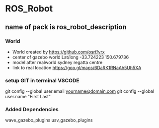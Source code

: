 # ROS_Robot
## name of pack is ros_robot_description

### World 
  - World created by https://github.com/osrf/vrx 
  - center of gazebo world Lat/long -33.724223 150.679736 
  - model after realworld sydney regatta centre
  - link to real location https://goo.gl/maps/6DaRK1RNaAh5Uh5XA 

### setup GIT in terminal VSCODE
git config --global user.email yourname@domain.com
git config --global user.name "First Last"

### Added Dependencies
wave_gazebo_plugins
usv_gazebo_plugins


